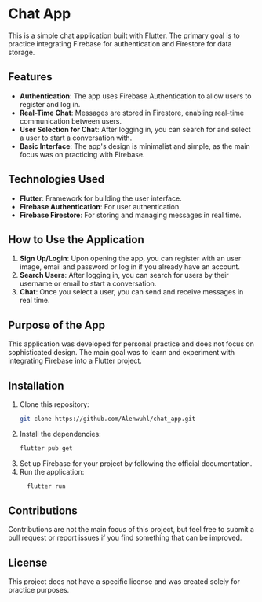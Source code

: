 # Chat App

This is a simple chat application built with Flutter. The primary goal is to practice integrating Firebase for authentication and Firestore for data storage.

## Features

- **Authentication**: The app uses Firebase Authentication to allow users to register and log in.
- **Real-Time Chat**: Messages are stored in Firestore, enabling real-time communication between users.
- **User Selection for Chat**: After logging in, you can search for and select a user to start a conversation with.
- **Basic Interface**: The app's design is minimalist and simple, as the main focus was on practicing with Firebase.

## Technologies Used

- **Flutter**: Framework for building the user interface.
- **Firebase Authentication**: For user authentication.
- **Firebase Firestore**: For storing and managing messages in real time.

## How to Use the Application

1. **Sign Up/Login**: Upon opening the app, you can register with an user image, email and password or log in if you already have an account.
2. **Search Users**: After logging in, you can search for users by their username or email to start a conversation.
3. **Chat**: Once you select a user, you can send and receive messages in real time.

## Purpose of the App

This application was developed for personal practice and does not focus on sophisticated design. The main goal was to learn and experiment with integrating Firebase into a Flutter project.

## Installation

1. Clone this repository:
   ```bash
   git clone https://github.com/Alenwuhl/chat_app.git
2. Install the dependencies:
    ```bash
   flutter pub get
3. Set up Firebase for your project by following the official documentation.
4. Run the application:
    ```bash
      flutter run

## Contributions
Contributions are not the main focus of this project, but feel free to submit a pull request or report issues if you find something that can be improved.

## License
This project does not have a specific license and was created solely for practice purposes.





